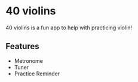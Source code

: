 # 40 violins
40 violins is a fun app to help with practicing violin!

## Features
- Metronome
- Tuner
- Practice Reminder